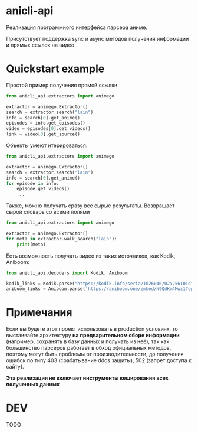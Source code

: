 # anicli-api

Реализация программного интерфейса парсера аниме.

Присутствует поддержка sync и async методов получения информации и прямых ссылок на видео.

# Quickstart example
Простой пример получения прямой ссылки
```python
from anicli_api.extractors import animego

extractor = animego.Extractor()
search = extractor.search("lain")
info = search[0].get_anime()
episodes = info.get_episodes()
video = episodes[0].get_videos()
link = video[0].get_source()
```

Объекты умеют итерироваться:
```python
from anicli_api.extractors import animego

extractor = animego.Extractor()
search = extractor.search("lain")
info = search[0].get_anime()
for episode in info:
    episode.get_videos()
    ...
```

Также, можно получать сразу все сырые результаты. Возвращает сырой словарь со всеми полями
```python
from anicli_api.extractors import animego

extractor = animego.Extractor()
for meta in extractor.walk_search("lain"):
    print(meta)
```
Есть возможность получать видео из таких источников, как Kodik, Aniboom:
```python
from anicli_api.decoders import Kodik, Aniboom

kodik_links = Kodik.parse("https://kodik.info/seria/1026046/02a256101df196484d68d10d28987fbb/720p")
aniboom_links = Aniboom.parse('https://aniboom.one/embed/N9QdKm4Mwz1?episode=1&translation=2')
```

# Примечания

Если вы будете этот проект использовать в production условиях, то выстаивайте архитектуру 
**на предварительном сборе информации** (например, сохранять в базу данных и получать из неё), 
так как большинство парсеров работает в обход официальных методов, поэтому
могут быть проблемы от производительности, до получения ошибок по типу 403 (срабатывание ddos защиты), 
502 (запрет доступа к сайту).

**Эта реализация не включает инструменты кеширования всех полученных данных**

# DEV

TODO